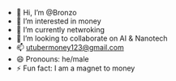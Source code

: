 - 👋 Hi, I’m @Bronzo
- 👀 I’m interested in money
- 🌱 I’m currently netwroking
- 💞️ I’m looking to collaborate on AI & Nanotech
- 📫 utubermoney123@gmail.com
- 😄 Pronouns: he/male
- ⚡ Fun fact: I am a magnet to money

<!---
Bronzo-ai/Bronzo-ai is a ✨ special ✨ repository because its `README.md` (this file) appears on your GitHub profile.
You can click the Preview link to take a look at your changes.
--->
